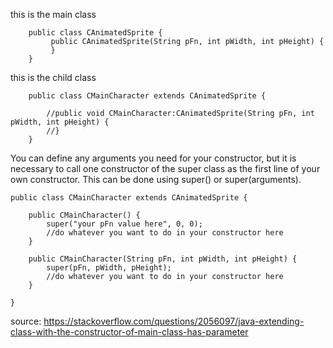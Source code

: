 this is the main class

        public class CAnimatedSprite {
             public CAnimatedSprite(String pFn, int pWidth, int pHeight) {
             }
        }
this is the child class

        public class CMainCharacter extends CAnimatedSprite {

            //public void CMainCharacter:CAnimatedSprite(String pFn, int pWidth, int pHeight) {
            //}
        }

You can define any arguments you need for your constructor, but it is necessary to call one constructor of the super class as the first line of your own constructor. This can be done using super() or super(arguments).

    public class CMainCharacter extends CAnimatedSprite {

        public CMainCharacter() {
            super("your pFn value here", 0, 0);
            //do whatever you want to do in your constructor here
        }

        public CMainCharacter(String pFn, int pWidth, int pHeight) {
            super(pFn, pWidth, pHeight);
            //do whatever you want to do in your constructor here
        }

    }

source: https://stackoverflow.com/questions/2056097/java-extending-class-with-the-constructor-of-main-class-has-parameter
